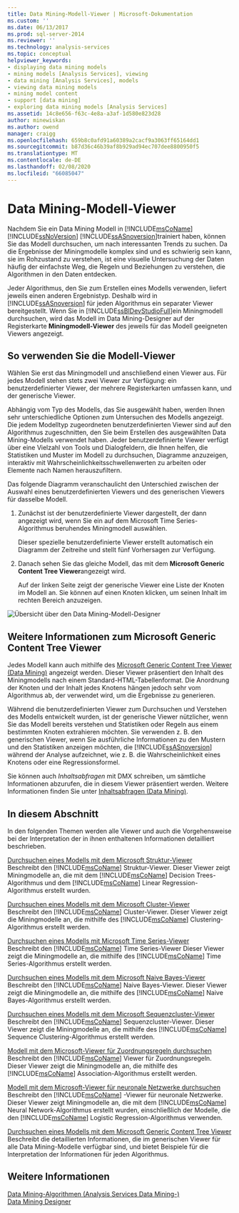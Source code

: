 ```yaml
---
title: Data Mining-Modell-Viewer | Microsoft-Dokumentation
ms.custom: ''
ms.date: 06/13/2017
ms.prod: sql-server-2014
ms.reviewer: ''
ms.technology: analysis-services
ms.topic: conceptual
helpviewer_keywords:
- displaying data mining models
- mining models [Analysis Services], viewing
- data mining [Analysis Services], models
- viewing data mining models
- mining model content
- support [data mining]
- exploring data mining models [Analysis Services]
ms.assetid: 14c8e656-f63c-4e8a-a3af-1d580e823d28
author: minewiskan
ms.author: owend
manager: craigg
ms.openlocfilehash: 659b8c0afd91a60389a2cacf9a3063ff65164dd1
ms.sourcegitcommit: b87d36c46b39af8b929ad94ec707dee8800950f5
ms.translationtype: MT
ms.contentlocale: de-DE
ms.lasthandoff: 02/08/2020
ms.locfileid: "66085047"
---
```

# <a name="data-mining-model-viewers"></a>Data Mining-Modell-Viewer
  Nachdem Sie ein Data Mining Modell in [!INCLUDE[msCoName](../../includes/msconame-md.md)] [!INCLUDE[ssNoVersion](../../includes/ssnoversion-md.md)] [!INCLUDE[ssASnoversion](../../includes/ssasnoversion-md.md)]trainiert haben, können Sie das Modell durchsuchen, um nach interessanten Trends zu suchen. Da die Ergebnisse der Miningmodelle komplex sind und es schwierig sein kann, sie im Rohzustand zu verstehen, ist eine visuelle Untersuchung der Daten häufig der einfachste Weg, die Regeln und Beziehungen zu verstehen, die Algorithmen in den Daten entdecken.  
  
 Jeder Algorithmus, den Sie zum Erstellen eines Modells verwenden, liefert jeweils einen anderen Ergebnistyp. Deshalb wird in [!INCLUDE[ssASnoversion](../../includes/ssasnoversion-md.md)] für jeden Algorithmus ein separater Viewer bereitgestellt. Wenn Sie in [!INCLUDE[ssBIDevStudioFull](../../includes/ssbidevstudiofull-md.md)]ein Miningmodell durchsuchen, wird das Modell im Data Mining-Designer auf der Registerkarte **Miningmodell-Viewer** des jeweils für das Modell geeigneten Viewers angezeigt.  
  
## <a name="how-to-use-the-model-viewers"></a>So verwenden Sie die Modell-Viewer  
 Wählen Sie erst das Miningmodell und anschließend einen Viewer aus. Für jedes Modell stehen stets zwei Viewer zur Verfügung: ein benutzerdefinierter Viewer, der mehrere Registerkarten umfassen kann, und der generische Viewer.  
  
 Abhängig vom Typ des Modells, das Sie ausgewählt haben, werden Ihnen sehr unterschiedliche Optionen zum Untersuchen des Modells angezeigt. Die jedem Modelltyp zugeordneten benutzerdefinierten Viewer sind auf den Algorithmus zugeschnitten, den Sie beim Erstellen des ausgewählten Data Mining-Modells verwendet haben. Jeder benutzerdefinierte Viewer verfügt über eine Vielzahl von Tools und Dialogfeldern, die Ihnen helfen, die Statistiken und Muster im Modell zu durchsuchen, Diagramme anzuzeigen, interaktiv mit Wahrscheinlichkeitsschwellenwerten zu arbeiten oder Elemente nach Namen herauszufiltern.  
  
 Das folgende Diagramm veranschaulicht den Unterschied zwischen der Auswahl eines benutzerdefinierten Viewers und des generischen Viewers für dasselbe Modell.  
  
1.  Zunächst ist der benutzerdefinierte Viewer dargestellt, der dann angezeigt wird, wenn Sie ein auf dem Microsoft Time Series-Algorithmus beruhendes Miningmodell auswählen.  
  
     Dieser spezielle benutzerdefinierte Viewer erstellt automatisch ein Diagramm der Zeitreihe und stellt fünf Vorhersagen zur Verfügung.  
  
2.  Danach sehen Sie das gleiche Modell, das mit dem **Microsoft Generic Content Tree Viewer**angezeigt wird.  
  
     Auf der linken Seite zeigt der generische Viewer eine Liste der Knoten im Modell an. Sie können auf einen Knoten klicken, um seinen Inhalt im rechten Bereich anzuzeigen.  
  
 ![Übersicht über den Data Mining-Modell-Designer](../media/generic-mining-model-tab1.gif "Übersicht über den Data Mining-Modell-Designer")  
  
## <a name="more-about-the-microsoft-generic-content-tree-viewer"></a>Weitere Informationen zum Microsoft Generic Content Tree Viewer  
 Jedes Modell kann auch mithilfe des [Microsoft Generic Content Tree Viewer &#40;Data Mining&#41;](../microsoft-generic-content-tree-viewer-data-mining.md) angezeigt werden. Dieser Viewer präsentiert den Inhalt des Miningmodells nach einem Standard-HTML-Tabellenformat. Die Anordnung der Knoten und der Inhalt jedes Knotens hängen jedoch sehr vom Algorithmus ab, der verwendet wird, um die Ergebnisse zu generieren.  
  
 Während die benutzerdefinierten Viewer zum Durchsuchen und Verstehen des Modells entwickelt wurden, ist der generische Viewer nützlicher, wenn Sie das Modell bereits verstehen und Statistiken oder Regeln aus einem bestimmten Knoten extrahieren möchten. Sie verwenden z. B. den generischen Viewer, wenn Sie ausführliche Informationen zu den Mustern und den Statistiken anzeigen möchten, die [!INCLUDE[ssASnoversion](../../includes/ssasnoversion-md.md)] während der Analyse aufzeichnet, wie z. B. die Wahrscheinlichkeit eines Knotens oder eine Regressionsformel.  
  
 Sie können auch *Inhaltsabfragen* mit DMX schreiben, um sämtliche Informationen abzurufen, die in diesem Viewer präsentiert werden. Weitere Informationen finden Sie unter [Inhaltsabfragen &#40;Data Mining&#41;](content-queries-data-mining.md).  
  
## <a name="in-this-section"></a>In diesem Abschnitt  
 In den folgenden Themen werden alle Viewer und auch die Vorgehensweise bei der Interpretation der in ihnen enthaltenen Informationen detailliert beschrieben.  
  
 [Durchsuchen eines Modells mit dem Microsoft Struktur-Viewer](browse-a-model-using-the-microsoft-tree-viewer.md)  
 Beschreibt den [!INCLUDE[msCoName](../../includes/msconame-md.md)] Struktur-Viewer. Dieser Viewer zeigt Miningmodelle an, die mit dem [!INCLUDE[msCoName](../../includes/msconame-md.md)] Decision Trees-Algorithmus und dem [!INCLUDE[msCoName](../../includes/msconame-md.md)] Linear Regression-Algorithmus erstellt wurden.  
  
 [Durchsuchen eines Modells mit dem Microsoft Cluster-Viewer](browse-a-model-using-the-microsoft-cluster-viewer.md)  
 Beschreibt den [!INCLUDE[msCoName](../../includes/msconame-md.md)] Cluster-Viewer. Dieser Viewer zeigt die Miningmodelle an, die mithilfe des [!INCLUDE[msCoName](../../includes/msconame-md.md)] Clustering-Algorithmus erstellt werden.  
  
 [Durchsuchen eines Modells mit Microsoft Time Series-Viewer](browse-a-model-using-the-microsoft-time-series-viewer.md)  
 Beschreibt den [!INCLUDE[msCoName](../../includes/msconame-md.md)] Time Series-Viewer Dieser Viewer zeigt die Miningmodelle an, die mithilfe des [!INCLUDE[msCoName](../../includes/msconame-md.md)] Time Series-Algorithmus erstellt werden.  
  
 [Durchsuchen eines Modells mit dem Microsoft Naive Bayes-Viewer](browse-a-model-using-the-microsoft-naive-bayes-viewer.md)  
 Beschreibt den [!INCLUDE[msCoName](../../includes/msconame-md.md)] Naive Bayes-Viewer. Dieser Viewer zeigt die Miningmodelle an, die mithilfe des [!INCLUDE[msCoName](../../includes/msconame-md.md)] Naive Bayes-Algorithmus erstellt werden.  
  
 [Durchsuchen eines Modells mit dem Microsoft Sequenzcluster-Viewer](browse-a-model-using-the-microsoft-sequence-cluster-viewer.md)  
 Beschreibt den [!INCLUDE[msCoName](../../includes/msconame-md.md)] Sequenzcluster-Viewer. Dieser Viewer zeigt die Miningmodelle an, die mithilfe des [!INCLUDE[msCoName](../../includes/msconame-md.md)] Sequence Clustering-Algorithmus erstellt werden.  
  
 [Modell mit dem Microsoft-Viewer für Zuordnungsregeln durchsuchen](browse-a-model-using-the-microsoft-association-rules-viewer.md)  
 Beschreibt den [!INCLUDE[msCoName](../../includes/msconame-md.md)] Viewer für Zuordnungsregeln. Dieser Viewer zeigt die Miningmodelle an, die mithilfe des [!INCLUDE[msCoName](../../includes/msconame-md.md)] Association-Algorithmus erstellt werden.  
  
 [Modell mit dem Microsoft-Viewer für neuronale Netzwerke durchsuchen](browse-a-model-using-the-microsoft-neural-network-viewer.md)  
 Beschreibt den [!INCLUDE[msCoName](../../includes/msconame-md.md)] -Viewer für neuronale Netzwerke. Dieser Viewer zeigt Miningmodelle an, die mit dem [!INCLUDE[msCoName](../../includes/msconame-md.md)] Neural Network-Algorithmus erstellt wurden, einschließlich der Modelle, die den [!INCLUDE[msCoName](../../includes/msconame-md.md)] Logistic Regression-Algorithmus verwenden.  
  
 [Durchsuchen eines Modells mit dem Microsoft Generic Content Tree Viewer](browse-a-model-using-the-microsoft-generic-content-tree-viewer.md)  
 Beschreibt die detaillierten Informationen, die im generischen Viewer für alle Data Mining-Modelle verfügbar sind, und bietet Beispiele für die Interpretation der Informationen für jeden Algorithmus.  
  
## <a name="see-also"></a>Weitere Informationen  
 [Data Mining-Algorithmen &#40;Analysis Services Data Mining-&#41;](data-mining-algorithms-analysis-services-data-mining.md)   
 [Data Mining Designer](data-mining-designer.md)  
  
  
